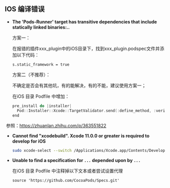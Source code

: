 ## IOS 编译错误

- **The 'Pods-Runner' target has transitive dependencies that include statically linked binaries:..**

  方案一：

  在报错的插件xxx_plugin中的iOS目录下，找到xxx_plugin.podspec文件并添加以下代码：

  ```text
  s.static_framework = true
  ```

  方案二（不推荐）：

  不确定是否会有其他坑，有的能解决，有的不能，建议使用方案一；

  在iOS 目录 Podfile 中增加：

  ```objective-c
  pre_install do |installer|
    Pod::Installer::Xcode::TargetValidator.send(:define_method, :verify_no_static_framework_transitive_dependencies) {}
  end
  ```

​       参照：https://zhuanlan.zhihu.com/p/363551822

- **Cannot find "xcodebuild". Xcode 11.0.0 or greater is required to develop for iOS**

  ~~~bash
  sudo xcode-select --switch /Applications/Xcode.app/Contents/Developer/
  ~~~

- **Unable to find a specification for `...` depended upon by `...`**

  在iOS 目录 Podfile 中注释掉以下文本或者尝试设置代理

  ```text
  source 'https://github.com/CocoaPods/Specs.git'
  ```

  

